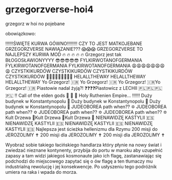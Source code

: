# grzegorzverse-hoi4
grzegorz w hoi no pojebane

obowiązkowo:

‼️‼️‼️ŚWIĘTE KURWA GÓWNO‼️‼️‼️‼️ CZY TO JEST MATKOJEBANE GRZEGORZVERSE NAWIĄZANIE??? 😱😱😱 GRZEGORZVERSE TO NAJLEPSZY KURWA MOD 🔥 🔥 🔥 🔥 🔥 Grzegorz jest tak BŁOGOSŁAWIONYYYY 😎😎😎😎😎 FYLKIRWOTANOFGERMANIA FYLKIRWOTANOFGERMANIA FYLKIRWOTANOFGERMANIA 😩😩😩😩😩😩😩😩 CZYSTKIKURDÓW CZYSTKIKURDÓW CZYSTKIKURDÓW CZYSTKIKURDÓW 🤬😡🤬😡🤬🤬😡🤬😡 HELALLTHEWAY HELALLTHEWAY HELALLTHEWAY Yo Grzegorz! 🇮🇷 Yo Grzegorz! 🇮🇷 Yo Grzegorz! 🇮🇷Yo Grzegorz! 🇮🇷 Piastowie nadal żyją?! ❓❓❓❓Piastowicz z LECHII 🇵🇱🇵🇱🇵🇱🇵🇱 ‼️ Call of the elden gods 🧊 🧊 🧊 Holy Ruthenien Empire... ‼️‼️‼️ Duży budynek w Konstantynopolu 🏢 Duży budynek w Konstantynopolu 🏢 Duży budynek w Konstantynopolu 🏢 JUDEOBOREA path when?? ✡️ JUDEOBOREA path when?? ✡️ JUDEOBOREA path when?? ✡️ JUDEOBOREA path when?? ✡️ Kult Drzewa 🌳Kult Drzewa 🌳Kult Drzewa 🌳 NIENAWIDZĘ KASTYLII 🇪🇸 NIENAWIDZĘ KASTYLII 🇪🇸 NIENAWIDZĘ KASTYLII 🇪🇸 NIENAWIDZĘ KASTYLII 🇪🇸 Najlepsza jest ścieżka hellenizmu dla Rzymu 200 misji do JEROZOLIMY ✝️ 200 misji dla JEROZOLIMY ✝️ 200 misji dla JEROZOLIMY ✝️

Wyobraź sobie takiego łacińskiego handlarza który płynie na nowy świat i zwiedzać nieznane kontynenty, przybija do portu w maroku aby uzupełnić zapasy a tam widzi jakiegoś kosmonaute jako ich flagę, zastanawiając się podchodzi do miejscowego zapytać się o ów flagę a ten tłumaczy mu industrialną rewolucję i jej konsekwencje. Po usłyszeniu tego podróżnik umiera na raka i wpada do morza.
